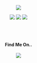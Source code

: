 <p align="center">
  <a href="pixelbeard.co" title="PixelBeard">
    <img src="https://pixel8d-api.herokuapp.com/svg/pixelbeard?size=5" />
  </a>
</p>
<p align="center">
  <span>
    <img src="https://pixel8d-api.herokuapp.com/svg/javascript-1N7HXLp1?size=2" />
    
  </span>

  <span>
    <img src="https://pixel8d-api.herokuapp.com/svg/typescript-dc52Lewj?size=2" />
  </span>
  
  <span>
    <img src="https://pixel8d-api.herokuapp.com/svg/csharp-4aaEaeet?size=2" />
  </span>
</p>
<br />
<br />
<h4 align="center">Find Me On..</h4>
<p align="center">
<!--   <a href="https://codepen.io/brookesb91" title="Codepen">
    <img alt="Codepen" width="30px" src="https://raw.githubusercontent.com/brookesb91/brookesb91/master/images/codepen.svg">
  </a> -->

  <a href="https://dev.to/brookesb91" title="Dev.to">
    <img src="https://pixel8d-api.herokuapp.com/svg/devto-7PpaGeQl?size=2" />
  </a>
</p>




